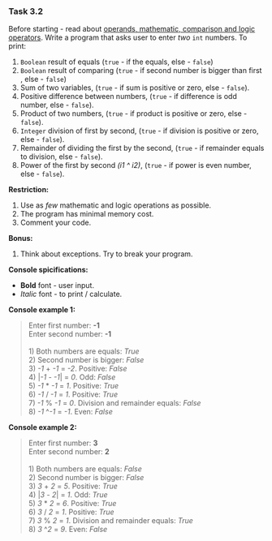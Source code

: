 ### Task 3.2


Before starting - read about [operands, mathematic, comparison and logic operators](https://www.w3schools.com/cs/cs_operators.php).
Write a program that asks user to enter _two_ ```int``` numbers. To print:
1. ```Boolean``` result of equals (```true``` - if the equals, else - ```false```)
2. ```Boolean``` result of comparing (```true``` - if second number is bigger than first , else - ```false```)
3. Sum of two variables, (```true``` - if sum is positive or zero, else - ```false```).
4. Positive difference between numbers, (```true``` - if difference is odd number, else - ```false```).
5. Product of two numbers, (```true``` - if product is positive or zero, else - ```false```).
6. ```Integer``` division of first by second, (```true``` - if division is positive or zero, else - ```false```).
7. Remainder of dividing the first by the second,  (```true``` - if remainder equals to division, else - ```false```).
8. Power of the first by second _(i1 ^ i2)_, (```true``` - if power is even number, else - ```false```).

**Restriction:**
1. Use as _few_ mathematic and logic operations as possible.
2. The program has minimal memory cost.
3. Comment your code.


**Bonus:**
1. Think about exceptions. Try to break your program.


**Console spicifications:**
* **Bold** font - user input.
* _Italic_ font - to print / calculate.


**Console example 1:**
> Enter first number: **-1**<br>
> Enter second number: **-1**<br>
> <br>
> <span>&#49;)</span> Both numbers are equals: _True_<br>
> 2) Second number is bigger: _False_<br>
> 3) _-1_ + _-1_ = _-2_.    Positive: _False_<br>
> 4) |_-1_ - _-1_| = _0_.   Odd: _False_<br>
> 5) _-1_ * _-1_ = _1_.     Positive: _True_<br>
> 6) _-1_ / _-1_ = _1_.     Positive: _True_<br>
> 7) _-1_ % _-1_ = _0_.     Division and remainder equals: _False_<br>
> 8) _-1_ ^_-1_ = _-1_.     Even: _False_



**Console example 2:**
> Enter first number: **3**<br>
> Enter second number: **2**<br>
> <br>
> <span>&#49;)</span> Both numbers are equals: _False_<br>
> 2) Second number is bigger: _False_<br>
> 3) _3_ + _2_ = _5_.    Positive: _True_<br>
> 4) |_3_ - _2_| = _1_.   Odd: _True_<br>
> 5) _3_ * _2_ = _6_.     Positive: _True_<br>
> 6) _3_ / _2_ = _1_.     Positive: _True_<br>
> 7) _3_ % _2_ = _1_.       Division and remainder equals: _True_<br>
> 8) _3_ ^_2_ = _9_.        Even: _False_
